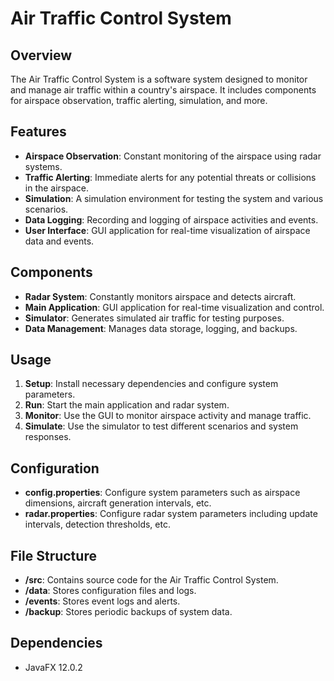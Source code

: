 # Air Traffic Control System

## Overview
The Air Traffic Control System is a software system designed to monitor and manage air traffic within a country's airspace. It includes components for airspace observation, traffic alerting, simulation, and more.

## Features
- **Airspace Observation**: Constant monitoring of the airspace using radar systems.
- **Traffic Alerting**: Immediate alerts for any potential threats or collisions in the airspace.
- **Simulation**: A simulation environment for testing the system and various scenarios.
- **Data Logging**: Recording and logging of airspace activities and events.
- **User Interface**: GUI application for real-time visualization of airspace data and events.

## Components
- **Radar System**: Constantly monitors airspace and detects aircraft.
- **Main Application**: GUI application for real-time visualization and control.
- **Simulator**: Generates simulated air traffic for testing purposes.
- **Data Management**: Manages data storage, logging, and backups.

## Usage
1. **Setup**: Install necessary dependencies and configure system parameters.
2. **Run**: Start the main application and radar system.
3. **Monitor**: Use the GUI to monitor airspace activity and manage traffic.
4. **Simulate**: Use the simulator to test different scenarios and system responses.

## Configuration
- **config.properties**: Configure system parameters such as airspace dimensions, aircraft generation intervals, etc.
- **radar.properties**: Configure radar system parameters including update intervals, detection thresholds, etc.

## File Structure
- **/src**: Contains source code for the Air Traffic Control System.
- **/data**: Stores configuration files and logs.
- **/events**: Stores event logs and alerts.
- **/backup**: Stores periodic backups of system data.

## Dependencies
- JavaFX 12.0.2
